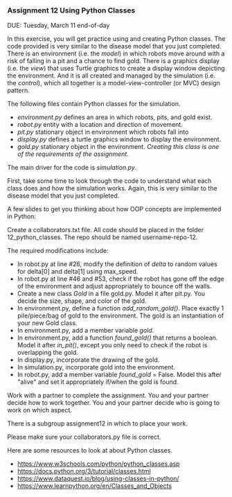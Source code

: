 ### Assignment 12 Using Python Classes

DUE: Tuesday, March 11 end-of-day

In this exercise, you will get practice using and creating Python classes. The code provided is very similar to the disease model that you just completed. There is an environment (i.e. the _model_) in which robots move around with a risk of falling in a pit and a chance to find gold. There is a graphics display (i.e. the _view_) that uses Turtle graphics to create a display window depicting the environment. And it is all created and managed by the simulation (i.e. the _control_), which all together is a model-view-controller (or MVC) design pattern. 

The following files contain Python classes for the simulation.

- _environment.py_ defines an area in which robots, pits, and gold exist.
- _robot.py_ entity with a location and direction of movement.
- _pit.py_ stationary object in environment which robots fall into 
- _display.py_ defines a turtle graphics window to display the environment.
- _gold.py_ stationary object in the environment. _Creating this class is one of the requirements of the assignment._

 The main driver for the code is _simulation.py_.

First, take some time to look through the code to understand what each class does and how the simulation works. Again, this is very similar to the disease model that you just completed.

A few slides to get you thinking about how OOP concepts are implemented in Python: 

Create a collaborators.txt file. All code should be placed in the folder 12\_python\_classes. The repo should be named username-repo-12.

The required modifications include:

- In robot.py at line #26, modify the definition of _delta_ to random values for delta[0] and delta[1] using max\_speed.
- In robot.py at line #46 and #53, check if the robot has gone off the edge of the environment and adjust appropriately to bounce off the walls.
- Create a new class _Gold_ in a file gold.py. Model it after pit.py. You decide the size, shape, and color of the gold.
- In environment.py, define a function _add\_random\_gold()_. Place exactly 1 pile/piece/bag of gold to the environment. The gold is an instantiation of your new Gold class.
- In environment.py, add a member variable _gold_.
- In environment.py, add a function _found\_gold()_ that returns a boolean. Model it after _in\_pit()_, except you only need to check if the robot is overlapping the gold.
- In display.py, incorporate the drawing of the gold.
- In simulation.py, incorporate gold into the environment.
- In robot.py, add a member variable _found\_gold_ = False. Model this after "alive" and set it appropriately if/when the gold is found.

Work with a partner to complete the assignment. You and your partner decide how to work together. You and your partner decide who is going to work on which aspect.

There is a subgroup assignment12 in which to place your work.

Please make sure your collaborators.py file is correct.

Here are some resources to look at about Python classes.

- https://www.w3schools.com/python/python_classes.asp
- https://docs.python.org/3/tutorial/classes.html
- https://www.dataquest.io/blog/using-classes-in-python/
- https://www.learnpython.org/en/Classes_and_Objects

